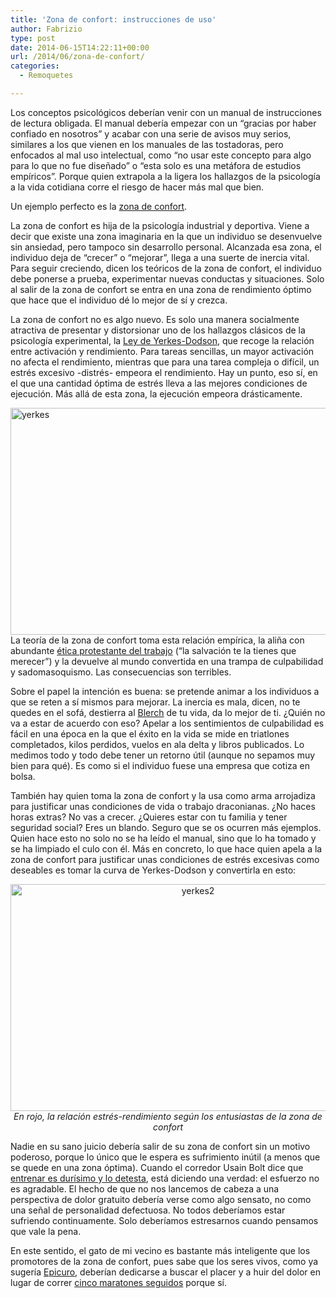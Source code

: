 ```yaml
---
title: 'Zona de confort: instrucciones de uso'
author: Fabrizio
type: post
date: 2014-06-15T14:22:11+00:00
url: /2014/06/zona-de-confort/
categories:
  - Remoquetes

---
```

Los conceptos psicológicos deberían venir con un manual de instrucciones de lectura obligada. El manual debería empezar con un “gracias por haber confiado en nosotros” y acabar con una serie de avisos muy serios, similares a los que vienen en los manuales de las tostadoras, pero enfocados al mal uso intelectual, como “no usar este concepto para algo para lo que no fue diseñado” o “esta solo es una metáfora de estudios empíricos”. Porque quien extrapola a la ligera los hallazgos de la psicología a la vida cotidiana corre el riesgo de hacer más mal que bien.

Un ejemplo perfecto es la [zona de confort][1].

La zona de confort es hija de la psicología industrial y deportiva. Viene a decir que existe una zona imaginaria en la que un individuo se desenvuelve sin ansiedad, pero tampoco sin desarrollo personal. Alcanzada esa zona, el individuo deja de “crecer” o “mejorar”, llega a una suerte de inercia vital. Para seguir creciendo, dicen los teóricos de la zona de confort, el individuo debe ponerse a prueba, experimentar nuevas conductas y situaciones. Solo al salir de la zona de confort se entra en una zona de rendimiento óptimo que hace que el individuo dé lo mejor de sí y crezca.

La zona de confort no es algo nuevo. Es solo una manera socialmente atractiva de presentar y distorsionar uno de los hallazgos clásicos de la psicología experimental, la [Ley de Yerkes-Dodson][2], que recoge la relación entre activación y rendimiento. Para tareas sencillas, un mayor activación no afecta el rendimiento, mientras que para una tarea compleja o difícil, un estrés excesivo -distrés- empeora el rendimiento. Hay un punto, eso sí, en el que una cantidad óptima de estrés lleva a las mejores condiciones de ejecución. Más allá de esta zona, la ejecución empeora drásticamente.

<img class="aligncenter size-full wp-image-244776940" src="https://i1.wp.com/remoquete.com/wp-content/uploads/2014/06/yerkes.jpg?resize=584%2C363" alt="yerkes" width="584" height="363" srcset="https://i1.wp.com/remoquete.com/wp-content/uploads/2014/06/yerkes.jpg?w=584 584w, https://i1.wp.com/remoquete.com/wp-content/uploads/2014/06/yerkes.jpg?resize=300%2C186 300w, https://i1.wp.com/remoquete.com/wp-content/uploads/2014/06/yerkes.jpg?resize=150%2C93 150w, https://i1.wp.com/remoquete.com/wp-content/uploads/2014/06/yerkes.jpg?resize=400%2C248 400w, https://i1.wp.com/remoquete.com/wp-content/uploads/2014/06/yerkes.jpg?resize=200%2C124 200w" sizes="(max-width: 584px) 100vw, 584px" data-recalc-dims="1" /> La teoría de la zona de confort toma esta relación empírica, la aliña con abundante [ética protestante del trabajo][3] (“la salvación te la tienes que merecer”) y la devuelve al mundo convertida en una trampa de culpabilidad y sadomasoquismo. Las consecuencias son terribles.

Sobre el papel la intención es buena: se pretende animar a los individuos a que se reten a sí mismos para mejorar. La inercia es mala, dicen, no te quedes en el sofá, destierra al [Blerch][4] de tu vida, da lo mejor de ti. ¿Quién no va a estar de acuerdo con eso? Apelar a los sentimientos de culpabilidad es fácil en una época en la que el éxito en la vida se mide en triatlones completados, kilos perdidos, vuelos en ala delta y libros publicados. Lo medimos todo y todo debe tener un retorno útil (aunque no sepamos muy bien para qué). Es como si el individuo fuese una empresa que cotiza en bolsa.

También hay quien toma la zona de confort y la usa como arma arrojadiza para justificar unas condiciones de vida o trabajo draconianas. ¿No haces horas extras? No vas a crecer. ¿Quieres estar con tu familia y tener seguridad social? Eres un blando. Seguro que se os ocurren más ejemplos. Quien hace esto no solo no se ha leído el manual, sino que lo ha tomado y se ha limpiado el culo con él. Más en concreto, lo que hace quien apela a la zona de confort para justificar unas condiciones de estrés excesivas como deseables es tomar la curva de Yerkes-Dodson y convertirla en esto:

<p style="text-align: center;">
  <img class="aligncenter size-full wp-image-244776941" src="https://i2.wp.com/remoquete.com/wp-content/uploads/2014/06/yerkes2.jpg?resize=584%2C363" alt="yerkes2" width="584" height="363" srcset="https://i2.wp.com/remoquete.com/wp-content/uploads/2014/06/yerkes2.jpg?w=584 584w, https://i2.wp.com/remoquete.com/wp-content/uploads/2014/06/yerkes2.jpg?resize=300%2C186 300w, https://i2.wp.com/remoquete.com/wp-content/uploads/2014/06/yerkes2.jpg?resize=150%2C93 150w, https://i2.wp.com/remoquete.com/wp-content/uploads/2014/06/yerkes2.jpg?resize=400%2C248 400w, https://i2.wp.com/remoquete.com/wp-content/uploads/2014/06/yerkes2.jpg?resize=200%2C124 200w" sizes="(max-width: 584px) 100vw, 584px" data-recalc-dims="1" /><em>En rojo, la relación estrés-rendimiento según los entusiastas de la zona de confort</em>
</p>

Nadie en su sano juicio debería salir de su zona de confort sin un motivo poderoso, porque lo único que le espera es sufrimiento inútil (a menos que se quede en una zona óptima). Cuando el corredor Usain Bolt dice que [entrenar es durísimo y lo detesta][5], está diciendo una verdad: el esfuerzo no es agradable. El hecho de que no nos lancemos de cabeza a una perspectiva de dolor gratuito debería verse como algo sensato, no como una señal de personalidad defectuosa. No todos deberíamos estar sufriendo continuamente. Solo deberíamos estresarnos cuando pensamos que vale la pena.

En este sentido, el gato de mi vecino es bastante más inteligente que los promotores de la zona de confort, pues sabe que los seres vivos, como ya sugería [Epicuro][6], deberían dedicarse a buscar el placer y a huir del dolor en lugar de correr [cinco maratones seguidos][7] porque sí.

 [1]: http://en.wikipedia.org/wiki/Comfort_zone
 [2]: http://en.wikipedia.org/wiki/Yerkes%E2%80%93Dodson_law
 [3]: http://es.wikipedia.org/wiki/%C3%89tica_protestante_del_trabajo
 [4]: http://theoatmeal.com/comics/running
 [5]: http://www.theguardian.com/sport/2009/apr/11/usain-bolt-athletics-interview-records-100m
 [6]: http://plato.stanford.edu/entries/epicurus/
 [7]: http://www.epic5.com/